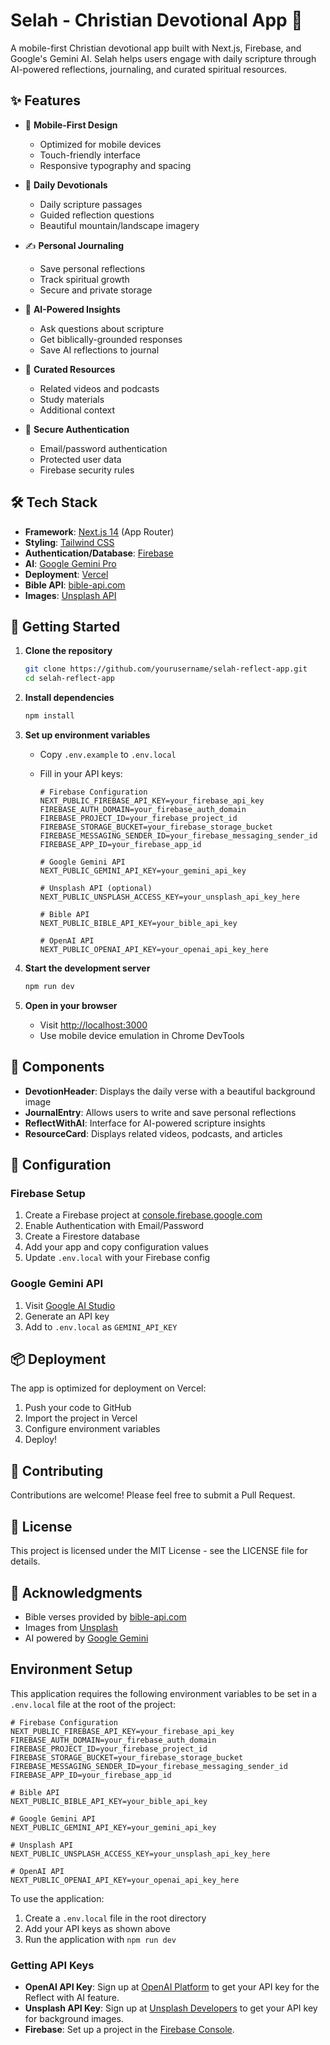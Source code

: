 # Selah - Christian Devotional App 🙏

A mobile-first Christian devotional app built with Next.js, Firebase, and Google's Gemini AI. Selah helps users engage with daily scripture through AI-powered reflections, journaling, and curated spiritual resources.

## ✨ Features

- 📱 **Mobile-First Design**

  - Optimized for mobile devices
  - Touch-friendly interface
  - Responsive typography and spacing

- 🙏 **Daily Devotionals**

  - Daily scripture passages
  - Guided reflection questions
  - Beautiful mountain/landscape imagery

- ✍️ **Personal Journaling**

  - Save personal reflections
  - Track spiritual growth
  - Secure and private storage

- 🤖 **AI-Powered Insights**

  - Ask questions about scripture
  - Get biblically-grounded responses
  - Save AI reflections to journal

- 🎯 **Curated Resources**

  - Related videos and podcasts
  - Study materials
  - Additional context

- 🔐 **Secure Authentication**
  - Email/password authentication
  - Protected user data
  - Firebase security rules

## 🛠️ Tech Stack

- **Framework**: [Next.js 14](https://nextjs.org/) (App Router)
- **Styling**: [Tailwind CSS](https://tailwindcss.com/)
- **Authentication/Database**: [Firebase](https://firebase.google.com/)
- **AI**: [Google Gemini Pro](https://ai.google.dev/)
- **Deployment**: [Vercel](https://vercel.com)
- **Bible API**: [bible-api.com](https://bible-api.com/)
- **Images**: [Unsplash API](https://unsplash.com/developers)

## 🚀 Getting Started

1. **Clone the repository**

   ```bash
   git clone https://github.com/yourusername/selah-reflect-app.git
   cd selah-reflect-app
   ```

2. **Install dependencies**

   ```bash
   npm install
   ```

3. **Set up environment variables**

   - Copy `.env.example` to `.env.local`
   - Fill in your API keys:

     ```env
     # Firebase Configuration
     NEXT_PUBLIC_FIREBASE_API_KEY=your_firebase_api_key
     FIREBASE_AUTH_DOMAIN=your_firebase_auth_domain
     FIREBASE_PROJECT_ID=your_firebase_project_id
     FIREBASE_STORAGE_BUCKET=your_firebase_storage_bucket
     FIREBASE_MESSAGING_SENDER_ID=your_firebase_messaging_sender_id
     FIREBASE_APP_ID=your_firebase_app_id

     # Google Gemini API
     NEXT_PUBLIC_GEMINI_API_KEY=your_gemini_api_key

     # Unsplash API (optional)
     NEXT_PUBLIC_UNSPLASH_ACCESS_KEY=your_unsplash_api_key_here

     # Bible API
     NEXT_PUBLIC_BIBLE_API_KEY=your_bible_api_key

     # OpenAI API
     NEXT_PUBLIC_OPENAI_API_KEY=your_openai_api_key_here
     ```

4. **Start the development server**

   ```bash
   npm run dev
   ```

5. **Open in your browser**
   - Visit [http://localhost:3000](http://localhost:3000)
   - Use mobile device emulation in Chrome DevTools

## 📱 Components

- **DevotionHeader**: Displays the daily verse with a beautiful background image
- **JournalEntry**: Allows users to write and save personal reflections
- **ReflectWithAI**: Interface for AI-powered scripture insights
- **ResourceCard**: Displays related videos, podcasts, and articles

## 🔧 Configuration

### Firebase Setup

1. Create a Firebase project at [console.firebase.google.com](https://console.firebase.google.com)
2. Enable Authentication with Email/Password
3. Create a Firestore database
4. Add your app and copy configuration values
5. Update `.env.local` with your Firebase config

### Google Gemini API

1. Visit [Google AI Studio](https://makersuite.google.com/app/apikey)
2. Generate an API key
3. Add to `.env.local` as `GEMINI_API_KEY`

## 📦 Deployment

The app is optimized for deployment on Vercel:

1. Push your code to GitHub
2. Import the project in Vercel
3. Configure environment variables
4. Deploy!

## 🤝 Contributing

Contributions are welcome! Please feel free to submit a Pull Request.

## 📄 License

This project is licensed under the MIT License - see the LICENSE file for details.

## 📄 Acknowledgments

- Bible verses provided by [bible-api.com](https://bible-api.com/)
- Images from [Unsplash](https://unsplash.com/)
- AI powered by [Google Gemini](https://ai.google.dev/)

## Environment Setup

This application requires the following environment variables to be set in a `.env.local` file at the root of the project:

```
# Firebase Configuration
NEXT_PUBLIC_FIREBASE_API_KEY=your_firebase_api_key
FIREBASE_AUTH_DOMAIN=your_firebase_auth_domain
FIREBASE_PROJECT_ID=your_firebase_project_id
FIREBASE_STORAGE_BUCKET=your_firebase_storage_bucket
FIREBASE_MESSAGING_SENDER_ID=your_firebase_messaging_sender_id
FIREBASE_APP_ID=your_firebase_app_id

# Bible API
NEXT_PUBLIC_BIBLE_API_KEY=your_bible_api_key

# Google Gemini API
NEXT_PUBLIC_GEMINI_API_KEY=your_gemini_api_key

# Unsplash API
NEXT_PUBLIC_UNSPLASH_ACCESS_KEY=your_unsplash_api_key_here

# OpenAI API
NEXT_PUBLIC_OPENAI_API_KEY=your_openai_api_key_here
```

To use the application:

1. Create a `.env.local` file in the root directory
2. Add your API keys as shown above
3. Run the application with `npm run dev`

### Getting API Keys

- **OpenAI API Key**: Sign up at [OpenAI Platform](https://platform.openai.com/) to get your API key for the Reflect with AI feature.
- **Unsplash API Key**: Sign up at [Unsplash Developers](https://unsplash.com/developers) to get your API key for background images.
- **Firebase**: Set up a project in the [Firebase Console](https://console.firebase.google.com/).
